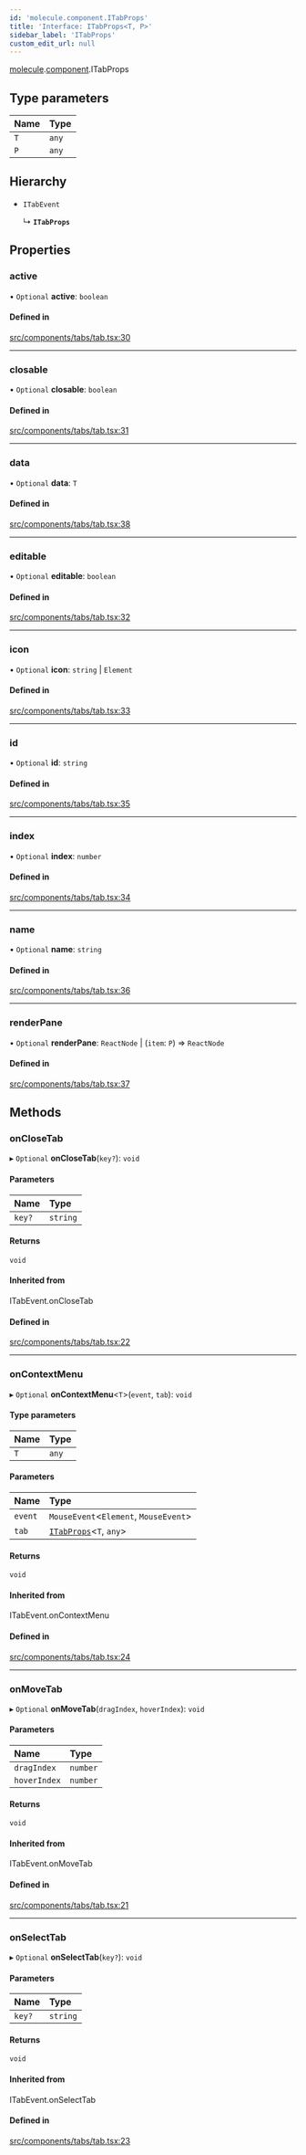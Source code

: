 ```yaml
---
id: 'molecule.component.ITabProps'
title: 'Interface: ITabProps<T, P>'
sidebar_label: 'ITabProps'
custom_edit_url: null
---
```


[molecule](../namespaces/molecule).[component](../namespaces/molecule.component).ITabProps

## Type parameters

| Name | Type  |
| :--- | :---- |
| `T`  | `any` |
| `P`  | `any` |

## Hierarchy

-   `ITabEvent`

    ↳ **`ITabProps`**

## Properties

### active

• `Optional` **active**: `boolean`

#### Defined in

[src/components/tabs/tab.tsx:30](https://github.com/DTStack/molecule/blob/3c64296/src/components/tabs/tab.tsx#L30)

---

### closable

• `Optional` **closable**: `boolean`

#### Defined in

[src/components/tabs/tab.tsx:31](https://github.com/DTStack/molecule/blob/3c64296/src/components/tabs/tab.tsx#L31)

---

### data

• `Optional` **data**: `T`

#### Defined in

[src/components/tabs/tab.tsx:38](https://github.com/DTStack/molecule/blob/3c64296/src/components/tabs/tab.tsx#L38)

---

### editable

• `Optional` **editable**: `boolean`

#### Defined in

[src/components/tabs/tab.tsx:32](https://github.com/DTStack/molecule/blob/3c64296/src/components/tabs/tab.tsx#L32)

---

### icon

• `Optional` **icon**: `string` \| `Element`

#### Defined in

[src/components/tabs/tab.tsx:33](https://github.com/DTStack/molecule/blob/3c64296/src/components/tabs/tab.tsx#L33)

---

### id

• `Optional` **id**: `string`

#### Defined in

[src/components/tabs/tab.tsx:35](https://github.com/DTStack/molecule/blob/3c64296/src/components/tabs/tab.tsx#L35)

---

### index

• `Optional` **index**: `number`

#### Defined in

[src/components/tabs/tab.tsx:34](https://github.com/DTStack/molecule/blob/3c64296/src/components/tabs/tab.tsx#L34)

---

### name

• `Optional` **name**: `string`

#### Defined in

[src/components/tabs/tab.tsx:36](https://github.com/DTStack/molecule/blob/3c64296/src/components/tabs/tab.tsx#L36)

---

### renderPane

• `Optional` **renderPane**: `ReactNode` \| (`item`: `P`) => `ReactNode`

#### Defined in

[src/components/tabs/tab.tsx:37](https://github.com/DTStack/molecule/blob/3c64296/src/components/tabs/tab.tsx#L37)

## Methods

### onCloseTab

▸ `Optional` **onCloseTab**(`key?`): `void`

#### Parameters

| Name   | Type     |
| :----- | :------- |
| `key?` | `string` |

#### Returns

`void`

#### Inherited from

ITabEvent.onCloseTab

#### Defined in

[src/components/tabs/tab.tsx:22](https://github.com/DTStack/molecule/blob/3c64296/src/components/tabs/tab.tsx#L22)

---

### onContextMenu

▸ `Optional` **onContextMenu**<`T`\>(`event`, `tab`): `void`

#### Type parameters

| Name | Type  |
| :--- | :---- |
| `T`  | `any` |

#### Parameters

| Name    | Type                                                     |
| :------ | :------------------------------------------------------- |
| `event` | `MouseEvent`<`Element`, `MouseEvent`\>                   |
| `tab`   | [`ITabProps`](molecule.component.ITabProps)<`T`, `any`\> |

#### Returns

`void`

#### Inherited from

ITabEvent.onContextMenu

#### Defined in

[src/components/tabs/tab.tsx:24](https://github.com/DTStack/molecule/blob/3c64296/src/components/tabs/tab.tsx#L24)

---

### onMoveTab

▸ `Optional` **onMoveTab**(`dragIndex`, `hoverIndex`): `void`

#### Parameters

| Name         | Type     |
| :----------- | :------- |
| `dragIndex`  | `number` |
| `hoverIndex` | `number` |

#### Returns

`void`

#### Inherited from

ITabEvent.onMoveTab

#### Defined in

[src/components/tabs/tab.tsx:21](https://github.com/DTStack/molecule/blob/3c64296/src/components/tabs/tab.tsx#L21)

---

### onSelectTab

▸ `Optional` **onSelectTab**(`key?`): `void`

#### Parameters

| Name   | Type     |
| :----- | :------- |
| `key?` | `string` |

#### Returns

`void`

#### Inherited from

ITabEvent.onSelectTab

#### Defined in

[src/components/tabs/tab.tsx:23](https://github.com/DTStack/molecule/blob/3c64296/src/components/tabs/tab.tsx#L23)
